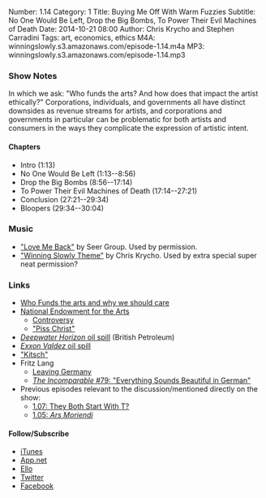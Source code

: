 Number: 1.14
Category: 1
Title: Buying Me Off With Warm Fuzzies
Subtitle: No One Would Be Left, Drop the Big Bombs, To Power Their Evil Machines of Death
Date: 2014-10-21 08:00
Author: Chris Krycho and Stephen Carradini
Tags: art, economics, ethics
M4A: winningslowly.s3.amazonaws.com/episode-1.14.m4a
MP3: winningslowly.s3.amazonaws.com/episode-1.14.mp3

### Show Notes

In which we ask: "Who funds the arts? And how does that impact the artist ethically?" Corporations, individuals, and governments all have distinct downsides as revenue streams for artists, and corporations and governments in particular can be problematic for both artists and consumers in the ways they complicate the expression of artistic intent.

#### Chapters

- Intro (1:13)
- No One Would Be Left (1:13--8:56)
- Drop the Big Bombs (8:56--17:14)
- To Power Their Evil Machines of Death (17:14--27:21)
- Conclusion (27:21--29:34)
- Bloopers (29:34--30:04)

### Music

- ["Love Me Back"][1] by Seer Group. Used by permission.
- ["Winning Slowly Theme"][2] by Chris Krycho. Used by extra special super neat permission?

### Links

- [Who Funds the arts and why we should care][3]
- [National Endowment for the Arts][4]
	- [Controversy][5]
	- ["Piss Christ"][6]
- [_Deepwater Horizon_ oil spill][7] (British Petroleum)
- [_Exxon Valdez_ oil spill][8]
- ["Kitsch"][9]
- Fritz Lang
	+ [Leaving Germany][10]
	+ [_The Incomparable_ #79: "Everything Sounds Beautiful in German"][11]
- Previous episodes relevant to the discussion/mentioned directly on the show:
	- [1.07: They Both Start With T?][12]
	- [1.05: _Ars Moriendi_][13]

#### Follow/Subscribe

- [iTunes][14]
- [App.net][15]
- [Ello][16]
- [Twitter][17]
- [Facebook][18]

[1]:	http://seergroup.bandcamp.com/album/love-me-back-single
[2]:	https://soundcloud.com/chriskrycho/winning-slowly
[3]:	http://www.ft.com/cms/s/2/4313691c-3513-11e4-aa47-00144feabdc0.html#axzz3DzkmMdfv
[4]:	http://arts.gov
[5]:	http://en.wikipedia.org/wiki/National_Endowment_for_the_Arts#Controversy
[6]:	http://en.wikipedia.org/wiki/Piss_Christ
[7]:	http://en.wikipedia.org/wiki/Deepwater_Horizon_oil_spill
[8]:	http://en.wikipedia.org/wiki/Exxon_Valdez_oil_spill
[9]:	https://en.wikipedia.org/wiki/Kitsch
[10]:	http://en.wikipedia.org/wiki/Fritz_Lang#Emigration
[11]:	http://5by5.tv/incomparable/80
[12]:	http://www.winningslowly.org/2014/08/they-both-start-with-t/
[13]:	http://www.winningslowly.org/2014/08/ars-moriendi/
[14]:	https://itunes.apple.com/us/podcast/winning-slowly/id807603957?mt=2
[15]:	https://alpha.app.net/winningslowly
[16]:	https://ello.co/winningslowly
[17]:	https://twitter.com/winningslowly
[18]:	https://www.facebook.com/winningslowlypodcast